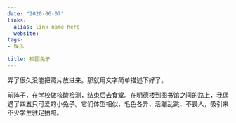 ```yaml
---
date: "2020-06-07"
links:
  alias: link_name_here
  website: 
tags:
- 娱乐

title: 校园兔子
---
```

弄了很久没能把照片放进来。那就用文字简单描述下好了。

前阵子，在学校做核酸检测，结束后去食堂。在明德楼到图书馆之间的路上，我偶遇了四五只可爱的小兔子。它们体型相似，毛色各异、活蹦乱跳、不畏人，吸引来不少学生驻足拍照。
